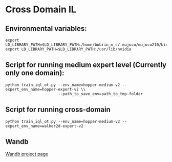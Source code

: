 # Cross Domain IL

## Environmental variables:
```
export LD_LIBRARY_PATH=$LD_LIBRARY_PATH:/home/bobrin_m_s/.mujoco/mujoco210/bin
export LD_LIBRARY_PATH=$LD_LIBRARY_PATH:/usr/lib/nvidia
```
## Script for running medium expert level (Currently only one domain):
```
python train_iql_ot.py --env_name=hopper-medium-v2 --expert_env_name=hopper-expert-v2 \\
                       --path_to_save_env=path_to_tmp-folder
```
## Script for running cross-domain
```
python train_iql_ot.py --env_name=hopper-medium-v2 --expert_env_name=walker2d-expert-v2
```
## Wandb
[Wandb project page](https://wandb.ai/cilot/projects)